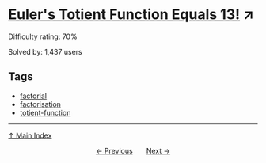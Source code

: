 # [Euler's Totient Function Equals 13!](https://projecteuler.net/problem=248) ↗️

Difficulty rating: 70%

Solved by: 1,437 users
## Tags

- [factorial](../tags/factorial.md)
- [factorisation](../tags/factorisation.md)
- [totient-function](../tags/totient-function.md)



---

[↑ Main Index](../README.md)


<div align=center><a href='247.md'>← Previous</a> &nbsp;&nbsp; &nbsp;&nbsp;  <a href='249.md'>Next →</a></div>
